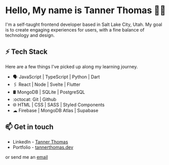 # Hello, My name is Tanner Thomas 👨‍💻

I'm a self-taught frontend developer based in Salt Lake City, Utah. My goal is to create engaging experiences for users, with a fine balance of technology and design.

## ⚡ Tech Stack

Here are a few things I've picked up along my learning journey.

* 🗣 JavaScript | TypeScript | Python | Dart
* 🖇️ React | Node | Svelte | Flutter
* 🛢️ MongoDB | SQLite | PostgreSQL
* :octocat: Git | Github
* 🌐 HTML | CSS | SASS | Styled Components 
* ☁ Firebase | MongoDB Atlas | Supabase

## 📫 Get in touch
- LinkedIn - [Tanner Thomas](https://in.linkedin.com/in/tanner-thomas)
- Portfolio - [tannerthomas.dev](https://tannerthomas.dev)

 or send me an [email](mailto:codetann@gmail.com)
